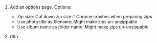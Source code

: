 1. Add an options page. Options:
   - Zip size: Cut down zip size if Chrome crashes when preparing zips
   - Use photo title as filename: Might make zips un-unzippable
   - Use album name as folder name: Might make zips un-unzippable

2. i18n
